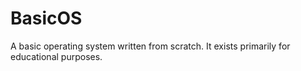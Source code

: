# BasicOS
A basic operating system written from scratch. It exists primarily for educational purposes.
